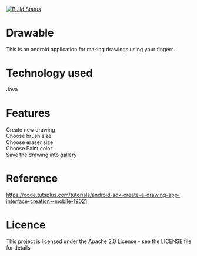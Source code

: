 [![Build Status](https://travis-ci.org/dungeonmaster18/Drawable.svg?branch=master)](https://travis-ci.org/dungeonmaster18/Drawable)

# Drawable
This is an android application for making drawings using your fingers.

# Technology used
Java

# Features
Create new drawing<br />
Choose brush size<br>
Choose eraser size<br />
Choose Paint color<br />
Save the drawing into gallery<br />

# Reference
https://code.tutsplus.com/tutorials/android-sdk-create-a-drawing-app-interface-creation--mobile-19021

# Licence

This project is licensed under the Apache 2.0 License - see the [LICENSE](LICENSE) file for details
